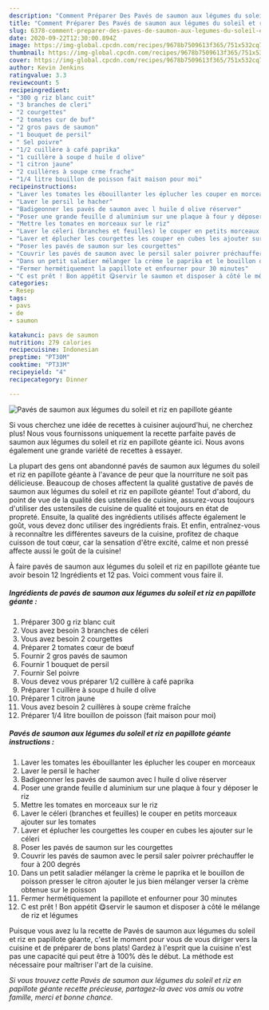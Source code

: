 ```yaml
---
description: "Comment Préparer Des Pavés de saumon aux légumes du soleil et riz en papillote géante"
title: "Comment Préparer Des Pavés de saumon aux légumes du soleil et riz en papillote géante"
slug: 6378-comment-preparer-des-paves-de-saumon-aux-legumes-du-soleil-et-riz-en-papillote-geante
date: 2020-09-22T12:30:00.894Z
image: https://img-global.cpcdn.com/recipes/9678b7509613f365/751x532cq70/paves-de-saumon-aux-legumes-du-soleil-et-riz-en-papillote-geante-photo-principale-de-la-recette.jpg
thumbnail: https://img-global.cpcdn.com/recipes/9678b7509613f365/751x532cq70/paves-de-saumon-aux-legumes-du-soleil-et-riz-en-papillote-geante-photo-principale-de-la-recette.jpg
cover: https://img-global.cpcdn.com/recipes/9678b7509613f365/751x532cq70/paves-de-saumon-aux-legumes-du-soleil-et-riz-en-papillote-geante-photo-principale-de-la-recette.jpg
author: Kevin Jenkins
ratingvalue: 3.3
reviewcount: 5
recipeingredient:
- "300 g riz blanc cuit"
- "3 branches de cleri"
- "2 courgettes"
- "2 tomates cur de buf"
- "2 gros pavs de saumon"
- "1 bouquet de persil"
- " Sel poivre"
- "1/2 cuillère à café paprika"
- "1 cuillère à soupe d huile d olive"
- "1 citron jaune"
- "2 cuillères à soupe crme frache"
- "1/4 litre bouillon de poisson fait maison pour moi"
recipeinstructions:
- "Laver les tomates les ébouillanter les éplucher les couper en morceaux"
- "Laver le persil le hacher"
- "Badigeonner les pavés de saumon avec l huile d olive réserver"
- "Poser une grande feuille d aluminium sur une plaque à four y déposer le riz"
- "Mettre les tomates en morceaux sur le riz"
- "Laver le céleri (branches et feuilles) le couper en petits morceaux ajouter sur les tomates"
- "Laver et éplucher les courgettes les couper en cubes les ajouter sur le céleri"
- "Poser les pavés de saumon sur les courgettes"
- "Couvrir les pavés de saumon avec le persil saler poivrer préchauffer le four à 200 degrés"
- "Dans un petit saladier mélanger la crème le paprika et le bouillon de poisson presser le citron ajouter le jus bien mélanger verser la crème obtenue sur le poisson"
- "Fermer hermétiquement la papillote et enfourner pour 30 minutes"
- "C est prêt ! Bon appétit 😋servir le saumon et disposer à côté le mélange de riz et légumes"
categories:
- Resep
tags:
- pavs
- de
- saumon

katakunci: pavs de saumon 
nutrition: 279 calories
recipecuisine: Indonesian
preptime: "PT30M"
cooktime: "PT33M"
recipeyield: "4"
recipecategory: Dinner

---
```



![Pavés de saumon aux légumes du soleil et riz en papillote géante](https://img-global.cpcdn.com/recipes/9678b7509613f365/751x532cq70/paves-de-saumon-aux-legumes-du-soleil-et-riz-en-papillote-geante-photo-principale-de-la-recette.jpg)

Si vous cherchez une idée de recettes à cuisiner aujourd'hui, ne cherchez plus! Nous vous fournissons uniquement la recette parfaite pavés de saumon aux légumes du soleil et riz en papillote géante ici. Nous avons également une grande variété de recettes à essayer.

La plupart des gens ont abandonné pavés de saumon aux légumes du soleil et riz en papillote géante à l'avance de peur que la nourriture ne soit pas délicieuse. Beaucoup de choses affectent la qualité gustative de pavés de saumon aux légumes du soleil et riz en papillote géante! Tout d'abord, du point de vue de la qualité des ustensiles de cuisine, assurez-vous toujours d'utiliser des ustensiles de cuisine de qualité et toujours en état de propreté. Ensuite, la qualité des ingrédients utilisés affecte également le goût, vous devez donc utiliser des ingrédients frais. Et enfin, entraînez-vous à reconnaître les différentes saveurs de la cuisine, profitez de chaque cuisson de tout cœur, car la sensation d'être excité, calme et non pressé affecte aussi le goût de la cuisine!

<!--inarticleads1-->

À faire pavés de saumon aux légumes du soleil et riz en papillote géante tue avoir besoin 12 Ingrédients et 12 pas. Voici comment vous faire il.

##### Ingrédients de pavés de saumon aux légumes du soleil et riz en papillote géante :

1. Préparer 300 g riz blanc cuit
1. Vous avez besoin 3 branches de céleri
1. Vous avez besoin 2 courgettes
1. Préparer 2 tomates cœur de bœuf
1. Fournir 2 gros pavés de saumon
1. Fournir 1 bouquet de persil
1. Fournir  Sel poivre
1. Vous devez vous préparer 1/2 cuillère à café paprika
1. Préparer 1 cuillère à soupe d huile d olive
1. Préparer 1 citron jaune
1. Vous avez besoin 2 cuillères à soupe crème fraîche
1. Préparer 1/4 litre bouillon de poisson (fait maison pour moi)




<!--inarticleads2-->

##### Pavés de saumon aux légumes du soleil et riz en papillote géante instructions :

1. Laver les tomates les ébouillanter les éplucher les couper en morceaux
1. Laver le persil le hacher
1. Badigeonner les pavés de saumon avec l huile d olive réserver
1. Poser une grande feuille d aluminium sur une plaque à four y déposer le riz
1. Mettre les tomates en morceaux sur le riz
1. Laver le céleri (branches et feuilles) le couper en petits morceaux ajouter sur les tomates
1. Laver et éplucher les courgettes les couper en cubes les ajouter sur le céleri
1. Poser les pavés de saumon sur les courgettes
1. Couvrir les pavés de saumon avec le persil saler poivrer préchauffer le four à 200 degrés
1. Dans un petit saladier mélanger la crème le paprika et le bouillon de poisson presser le citron ajouter le jus bien mélanger verser la crème obtenue sur le poisson
1. Fermer hermétiquement la papillote et enfourner pour 30 minutes
1. C est prêt ! Bon appétit 😋servir le saumon et disposer à côté le mélange de riz et légumes




<!--inarticleads1-->

<p>
Puisque vous avez lu la recette de Pavés de saumon aux légumes du soleil et riz en papillote géante, c'est le moment pour vous de vous diriger vers la cuisine et de préparer de bons plats! Gardez à l'esprit que la cuisine n'est pas une capacité qui peut être à 100% dès le début. La méthode est nécessaire pour maîtriser l'art de la cuisine.
</p>

<p>
<i>Si vous trouvez cette Pavés de saumon aux légumes du soleil et riz en papillote géante recette précieuse, partagez-la avec vos amis ou votre famille, merci et bonne chance.</i>
</p>
